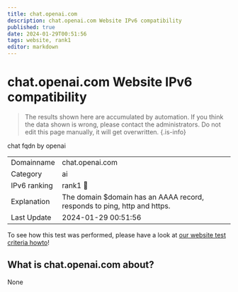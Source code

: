 ```yaml
---
title: chat.openai.com
description: chat.openai.com Website IPv6 compatibility
published: true
date: 2024-01-29T00:51:56
tags: website, rank1
editor: markdown
---
```


# chat.openai.com Website IPv6 compatibility

> The results shown here are accumulated by automation. If you think the data shown is wrong, please contact the administrators. 
> Do not edit this page manually, it will get overwritten.
{.is-info}

chat fqdn by openai


|   |   |
| - | - |
| Domainname | chat.openai.com
| Category | ai |
| IPv6 ranking | rank1 :1st_place_medal: |
| Explanation | The domain $domain has an AAAA record, responds to ping, http and https. |
| Last Update | 2024-01-29 00:51:56 |

To see how this test was performed, please have a look at [our website test criteria howto](/howto/testcriteria/website)!


## What is chat.openai.com about?
None
